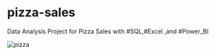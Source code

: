# pizza-sales
 Data Analysis Project for Pizza Sales 
 with #SQL,#Excel ,and #Power_BI

 ![pizza](https://github.com/sherifRoshdy/pizza-sales/assets/77529268/31dda4bf-7569-40a9-8dbb-28b2e99ce8f4)

